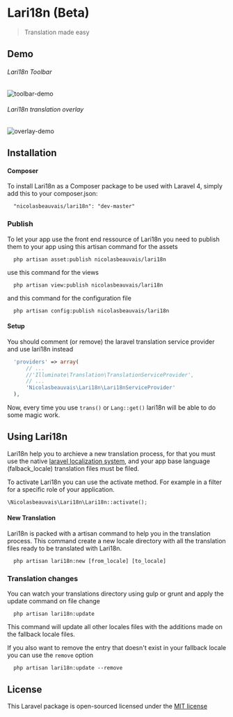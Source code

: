 # Lari18n (Beta)
> Translation made easy

## Demo

###### Lari18n Toolbar
![toolbar-demo](https://cloud.githubusercontent.com/assets/2951704/5892985/9524f12c-a4d4-11e4-89ba-d909b1cb0bc1.png)

###### Lari18n translation overlay
![overlay-demo](https://cloud.githubusercontent.com/assets/2951704/5892986/9527a8a4-a4d4-11e4-9bcc-8b7bbdab4088.png)

## Installation

#### Composer

To install Lari18n as a Composer package to be used with Laravel 4, simply add this to your composer.json:

```
  "nicolasbeauvais/lari18n": "dev-master"
```

### Publish

To let your app use the front end ressource of Lari18n you need to publish them to your app using this artisan command for the assets

```
  php artisan asset:publish nicolasbeauvais/lari18n
```

use this command for the views

```
  php artisan view:publish nicolasbeauvais/lari18n
```

and this command for the configuration file

```
  php artisan config:publish nicolasbeauvais/lari18n
```



#### Setup

You should comment (or remove) the laravel translation service provider and use lari18n instead

```php
  'providers' => array(
      // ...
      //'Illuminate\Translation\TranslationServiceProvider',
      // ...
      'Nicolasbeauvais\Lari18n\Lari18nServiceProvider'
  ),
```
Now, every time you use `trans()` or `Lang::get()` lari18n will be able to do some magic work.

## Using Lari18n

Lari18n help you to archieve a new translation process, for that you must use the native [laravel localization system](http://laravel.com/docs/4.2/localization), and your app base language (falback_locale) translation files must be filed.

To activate Lari18n you can use the activate method. For example in a filter for a specific role of your application.
```php
\Nicolasbeauvais\Lari18n\Lari18n::activate();
```

#### New Translation

Lari18n is packed with a artisan command to help you in the translation process. This command create a new locale directory with all the translation files ready to be translated with Lari18n.

```
  php artisan lari18n:new [from_locale] [to_locale]
```

### Translation changes

You can watch your translations directory using gulp or grunt and apply the update command on file change

```
  php artisan lari18n:update
```

This command will update all other locales files with the additions made on the fallback locale files.

If you also want to remove the entry that doesn't exist in your fallback locale you can use the `remove` option

```
  php artisan lari18n:update --remove
```

## License
This Laravel package is open-sourced licensed under the [MIT license](http://opensource.org/licenses/MIT)
